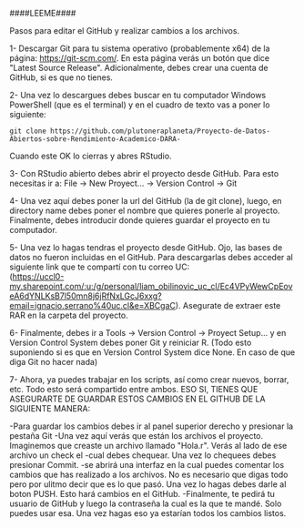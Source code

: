####LEEME####

Pasos para editar el GitHub y realizar cambios a los archivos. 

1- Descargar Git para tu sistema operativo (probablemente x64) de la página: https://git-scm.com/. En esta página verás un botón que dice "Latest Source Release". Adicionalmente, debes crear una cuenta de GitHub, si es que no tienes. 

2- Una vez lo descargues debes buscar en tu computador Windows PowerShell (que es el terminal) y en el cuadro de texto vas a poner lo siguiente:
    
    git clone https://github.com/plutoneraplaneta/Proyecto-de-Datos-Abiertos-sobre-Rendimiento-Academico-DARA-
    
  Cuando este OK lo cierras y abres RStudio.
    
    
3- Con RStudio abierto debes abrir el proyecto desde GitHub. Para esto necesitas ir a: File -> New Proyect... -> Version Control -> Git 

4- Una vez aquí debes poner la url del GitHub (la de git clone), luego, en directory name debes poner el nombre que quieres ponerle al proyecto. Finalmente, debes introducir donde quieres guardar el proyecto en tu computador. 

5- Una vez lo hagas tendras el proyecto desde GitHub. Ojo, las bases de datos no fueron incluidas en el GitHub. Para descargarlas debes acceder al siguiente link que te compartí con tu correo UC:       
(https://uccl0-my.sharepoint.com/:u:/g/personal/liam_obilinovic_uc_cl/Ec4VPyWewCpEoveA6dYNLKsB7l50mn8j6jRfNxLGcJ6xxg?email=ignacio.serrano%40uc.cl&e=XBCgaC). Asegurate de extraer este RAR en la carpeta del proyecto. 

6- Finalmente, debes ir a Tools -> Version Control -> Proyect Setup... y en Version Control System debes poner Git y reiniciar R. (Todo esto suponiendo si es que en Version Control System dice None. En caso de que diga Git no hacer nada)

7- Ahora, ya puedes trabajar en los scripts, así como crear nuevos, borrar, etc. Todo esto será compartido entre ambos. ESO SI, TIENES QUE ASEGURARTE DE GUARDAR ESTOS CAMBIOS EN EL GITHUB DE LA SIGUIENTE MANERA:

  -Para guardar los cambios debes ir al panel superior derecho y presionar la pestaña Git
  -Una vez aquí verás que están los archivos el proyecto. Imaginemos que creaste un archivo llamado "Hola.r". Verás al lado de ese archivo un check el   -cual debes chequear. Una vez lo chequees debes presionar Commit. 
  -se abrirá una interfaz en la cual puedes comentar los cambios que has realizado a los archivos. No es necesario que digas todo pero por ulitmo
  decir que es lo que pasó. Una vez lo hagas debes darle al boton PUSH. Esto hará cambios en el GitHub. 
  -Finalmente, te pedirá tu usuario de GitHub y luego la contraseña la cual es la que te mandé. Solo puedes usar esa. Una vez hagas eso ya estarían     todos los cambios listos. 
  



